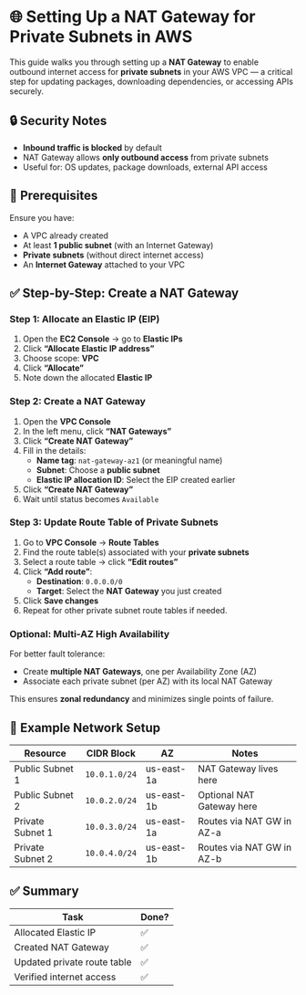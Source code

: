 # 🌐 Setting Up a NAT Gateway for Private Subnets in AWS

This guide walks you through setting up a **NAT Gateway** to enable outbound internet access for **private subnets** in your AWS VPC — a critical step for updating packages, downloading dependencies, or accessing APIs securely.



## 🔒 Security Notes

- **Inbound traffic is blocked** by default
- NAT Gateway allows **only outbound access** from private subnets
- Useful for: OS updates, package downloads, external API access

## 🧱 Prerequisites

Ensure you have:
- A VPC already created
- At least **1 public subnet** (with an Internet Gateway)
- **Private subnets** (without direct internet access)
- An **Internet Gateway** attached to your VPC

## ✅ Step-by-Step: Create a NAT Gateway

### Step 1: Allocate an Elastic IP (EIP)

1. Open the **EC2 Console** → go to **Elastic IPs**
2. Click **“Allocate Elastic IP address”**
3. Choose scope: **VPC**
4. Click **“Allocate”**
5. Note down the allocated **Elastic IP**


### Step 2: Create a NAT Gateway

1. Open the **VPC Console**
2. In the left menu, click **“NAT Gateways”**
3. Click **“Create NAT Gateway”**
4. Fill in the details:
   - **Name tag**: `nat-gateway-az1` (or meaningful name)
   - **Subnet**: Choose a **public subnet**
   - **Elastic IP allocation ID**: Select the EIP created earlier
5. Click **“Create NAT Gateway”**
6. Wait until status becomes `Available`


### Step 3: Update Route Table of Private Subnets

1. Go to **VPC Console** → **Route Tables**
2. Find the route table(s) associated with your **private subnets**
3. Select a route table → click **“Edit routes”**
4. Click **“Add route”**:
   - **Destination**: `0.0.0.0/0`
   - **Target**: Select the **NAT Gateway** you just created
5. Click **Save changes**
6. Repeat for other private subnet route tables if needed.


### Optional: Multi-AZ High Availability

For better fault tolerance:
- Create **multiple NAT Gateways**, one per Availability Zone (AZ)
- Associate each private subnet (per AZ) with its local NAT Gateway

This ensures **zonal redundancy** and minimizes single points of failure.



## 📌 Example Network Setup

| Resource           | CIDR Block      | AZ         | Notes                     |
|--------------------|-----------------|------------|---------------------------|
| Public Subnet 1    | `10.0.1.0/24`   | us-east-1a | NAT Gateway lives here    |
| Public Subnet 2    | `10.0.2.0/24`   | us-east-1b | Optional NAT Gateway here |
| Private Subnet 1   | `10.0.3.0/24`   | us-east-1a | Routes via NAT GW in AZ-a |
| Private Subnet 2   | `10.0.4.0/24`   | us-east-1b | Routes via NAT GW in AZ-b |


## ✅ Summary

| Task                        | Done? |
|-----------------------------|-------|
| Allocated Elastic IP        | ✅    |
| Created NAT Gateway         | ✅    |
| Updated private route table | ✅    |
| Verified internet access    | ✅    |



